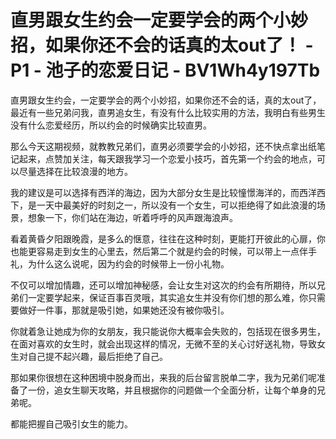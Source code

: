# 直男跟女生约会一定要学会的两个小妙招，如果你还不会的话真的太out了！ - P1 - 池子的恋爱日记 - BV1Wh4y197Tb

直男跟女生约会，一定要学会的两个小妙招，如果你还不会的话，真的太out了，最近有一些兄弟问我，直男追女生，有没有什么比较实用的方法，我明白有些男生没有什么恋爱经历，所以约会的时候确实比较直男。

那么今天这期视频，就教教兄弟们，直男必须要学会的小妙招，还不快点拿出纸笔记起来，点赞加关注，每天跟我学习一个恋爱小技巧，首先第一个约会的地点，可以尽量选择在比较浪漫的地方。

我的建议是可以选择有西洋的海边，因为大部分女生是比较憧憬海洋的，而西洋西下，是一天中最美好的时刻之一，所以没有一个女生，可以拒绝得了如此浪漫的场景，想象一下，你们站在海边，听着呼呼的风声跟海浪声。

看着黄昏夕阳跟晚霞，是多么的惬意，往往在这种时刻，更能打开彼此的心扉，你也能更容易走到女生的心里去，然后第二个就是约会的时候，可以带上一点伴手礼，为什么这么说呢，因为约会的时候带上一份小礼物。

不仅可以增加情趣，还可以增加神秘感，会让女生对这次的约会有所期待，所以兄弟们一定要学起来，保证百事百灵哦，其实追女生并没有你们想的那么难，你只需要做好一件事，那就是吸引她，如果她还没有被你吸引。

你就着急让她成为你的女朋友，我只能说你大概率会失败的，包括现在很多男生，在面对喜欢的女生时，就会出现这样的情况，无微不至的关心讨好送礼物，导致女生对自己提不起兴趣，最后拒绝了自己。

那如果你很想在这种困境中脱身而出，来我的后台留言脱单二字，我为兄弟们呢准备了一份，追女生聊天攻略，并且根据你的问题做一个全面分析，让每个单身的兄弟呢。

都能把握自己吸引女生的能力。
